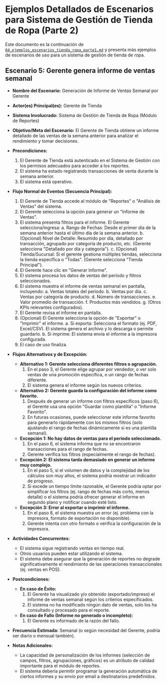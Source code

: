 # Ejemplos Detallados de Escenarios para Sistema de Gestión de Tienda de Ropa (Parte 2)

Este documento es la continuación de [`04_ejemplos_escenarios_tienda_ropa_parte1.md`](research/02_data_collection/04_ejemplos_escenarios_tienda_ropa_parte1.md) y presenta más ejemplos de escenarios de uso para un sistema de gestión de tienda de ropa.

## Escenario 5: Gerente genera informe de ventas semanal

*   **Nombre del Escenario:** Generación de Informe de Ventas Semanal por Gerente
*   **Actor(es) Principal(es):** Gerente de Tienda
*   **Sistema Involucrado:** Sistema de Gestión de Tienda de Ropa (Módulo de Reportes)
*   **Objetivo/Meta del Escenario:** El Gerente de Tienda obtiene un informe detallado de las ventas de la semana anterior para analizar el rendimiento y tomar decisiones.

*   **Precondiciones:**
    1.  El Gerente de Tienda está autenticado en el Sistema de Gestión con los permisos adecuados para acceder a los reportes.
    2.  El sistema ha estado registrando transacciones de venta durante la semana anterior.
    3.  El sistema está operativo.

*   **Flujo Normal de Eventos (Secuencia Principal):**
    1.  El Gerente de Tienda accede al módulo de "Reportes" o "Análisis de Ventas" del sistema.
    2.  El Gerente selecciona la opción para generar un "Informe de Ventas".
    3.  El sistema presenta filtros para el informe. El Gerente selecciona/ingresa:
        a.  Rango de Fechas: Desde el primer día de la semana anterior hasta el último día de la semana anterior.
        b.  (Opcional) Nivel de Detalle: Resumido por día, detallado por transacción, agrupado por categoría de producto, etc. (Gerente selecciona "Detallado por día y categoría").
        c.  (Opcional) Tienda/Sucursal: Si el gerente gestiona múltiples tiendas, selecciona la tienda específica o "Todas". (Gerente selecciona "Tienda Principal").
    4.  El Gerente hace clic en "Generar Informe".
    5.  El sistema procesa los datos de ventas del período y filtros seleccionados.
    6.  El sistema muestra el informe de ventas semanal en pantalla, incluyendo:
        a.  Ventas totales del período.
        b.  Ventas por día.
        c.  Ventas por categoría de producto.
        d.  Número de transacciones.
        e.  Valor promedio de transacción.
        f.  Productos más vendidos.
        g.  (Otros KPIs relevantes configurados).
    7.  El Gerente revisa el informe en pantalla.
    8.  (Opcional) El Gerente selecciona la opción de "Exportar" o "Imprimir" el informe.
        a.  Si exporta: Selecciona el formato (ej. PDF, Excel/CSV). El sistema genera el archivo y lo descarga o permite guardarlo.
        b.  Si imprime: El sistema envía el informe a la impresora configurada.
    9.  El caso de uso finaliza.

*   **Flujos Alternativos y de Excepción:**
    *   **Alternativo 1: Gerente selecciona diferentes filtros o agrupación.**
        1.  En el paso 3, el Gerente elige agrupar por vendedor, o ver solo ventas de una promoción específica, o un rango de fechas diferente.
        2.  El sistema genera el informe según los nuevos criterios.
    *   **Alternativo 2: Gerente guarda la configuración del informe como favorito.**
        1.  Después de generar un informe con filtros específicos (paso 6), el Gerente usa una opción "Guardar como plantilla" o "Informe Favorito".
        2.  En futuras ocasiones, puede seleccionar este informe favorito para generarlo rápidamente con los mismos filtros (solo ajustando el rango de fechas dinámicamente si es una plantilla semanal).
    *   **Excepción 1: No hay datos de ventas para el período seleccionado.**
        1.  En el paso 6, el sistema informa que no se encontraron transacciones para el rango de fechas.
        2.  Gerente verifica los filtros (especialmente el rango de fechas).
    *   **Excepción 2: El sistema tarda demasiado en generar un informe muy complejo.**
        1.  En el paso 5, si el volumen de datos y la complejidad de los cálculos son muy altos, el sistema podría mostrar un indicador de progreso.
        2.  Si excede un tiempo límite razonable, el Gerente podría optar por simplificar los filtros (ej. rango de fechas más corto, menos detalle) o el sistema podría ofrecer generar el informe en segundo plano y notificar cuando esté listo.
    *   **Excepción 3: Error al exportar o imprimir el informe.**
        1.  En el paso 8, el sistema muestra un error (ej. problema con la impresora, formato de exportación no disponible).
        2.  Gerente intenta con otro formato o verifica la configuración de la impresora.

*   **Actividades Concurrentes:**
    *   El sistema sigue registrando ventas en tiempo real.
    *   Otros usuarios pueden estar utilizando el sistema.
    *   El sistema debe asegurar que la generación de reportes no degrade significativamente el rendimiento de las operaciones transaccionales (ej. ventas en POS).

*   **Postcondiciones:**
    *   **En caso de Éxito:**
        1.  El Gerente ha visualizado y/o obtenido (exportado/impreso) el informe de ventas semanal según los criterios especificados.
        2.  El sistema no ha modificado ningún dato de ventas, solo los ha consultado y procesado para el reporte.
    *   **En caso de Fallo (Informe no generado o incompleto):**
        1.  El Gerente es informado de la razón del fallo.

*   **Frecuencia Estimada:** Semanal (o según necesidad del Gerente, podría ser diario o mensual también).
*   **Notas Adicionales:**
    *   La capacidad de personalización de los informes (selección de campos, filtros, agrupaciones, gráficos) es un atributo de calidad importante para el módulo de reportes.
    *   El sistema debería permitir programar la generación automática de ciertos informes y su envío por email a destinatarios predefinidos.
